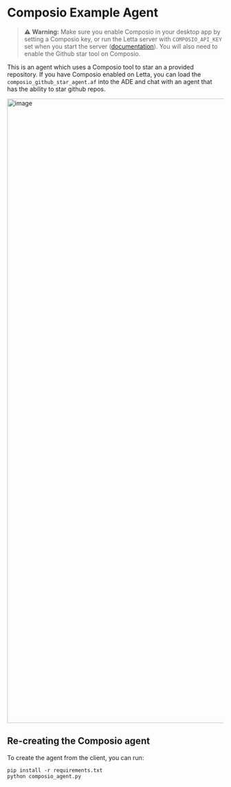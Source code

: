 # Composio Example Agent 

> ⚠️ **Warning:** Make sure you enable Composio in your desktop app by setting a Composio key, or run the Letta server with `COMPOSIO_API_KEY` set when you start the server ([documentation](https://docs.letta.com/guides/agents/composio)). You will also need to enable the Github star tool on Composio. 

This is an agent which uses a Composio tool to star an a provided repository. If you have Composio enabled on Letta, you can load the `composio_github_star_agent.af` into the ADE and chat with an agent that has the ability to star github repos. 

<img width="1451" alt="image" src="https://github.com/user-attachments/assets/96aac113-64c0-47e7-ac36-037374c8ba8d" />

## Re-creating the Composio agent 
To create the agent from the client, you can run: 
```
pip install -r requirements.txt
python composio_agent.py
```
